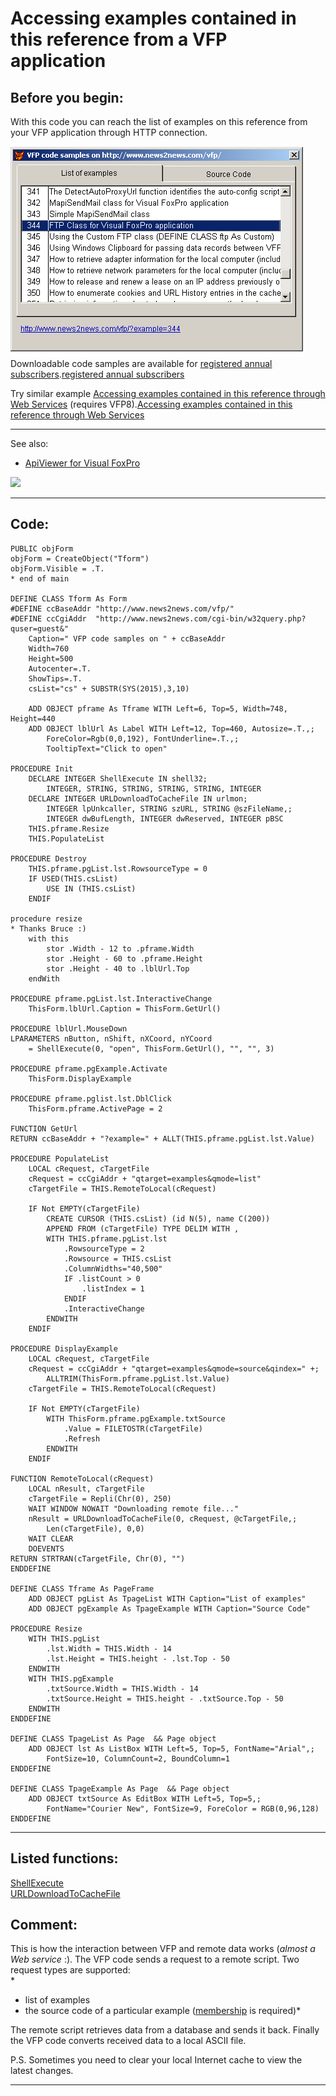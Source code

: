<link rel="stylesheet" type="text/css" href="../css/win32api.css">  
<link rel="stylesheet" href="https://cdnjs.cloudflare.com/ajax/libs/font-awesome/4.7.0/css/font-awesome.min.css">

# Accessing examples contained in this reference from a VFP application

## Before you begin:
With this code you can reach the list of examples on this reference from your VFP application through HTTP connection.   

![](../images/rmt_shell.png)  
Downloadable code samples are available for <a href="?generic=project#membership">registered annual subscribers</a>.[registered annual subscribers](sample_000.md)  

Try similar example <a href="?example=469">Accessing examples contained in this reference through Web Services</a> (requires VFP8).[Accessing examples contained in this reference through Web Services](sample_469.md)  

* * *  
See also:


* [ApiViewer for Visual FoxPro](sample_000.md)  

![](../http://www.news2news.com/vfp/articles/apiviewer5.png)  

  
***  


## Code:
```foxpro  
PUBLIC objForm
objForm = CreateObject("Tform")
objForm.Visible = .T.
* end of main

DEFINE CLASS Tform As Form
#DEFINE ccBaseAddr "http://www.news2news.com/vfp/"
#DEFINE ccCgiAddr  "http://www.news2news.com/cgi-bin/w32query.php?quser=guest&"
	Caption=" VFP code samples on " + ccBaseAddr
	Width=760
	Height=500
	Autocenter=.T.
	ShowTips=.T.
	csList="cs" + SUBSTR(SYS(2015),3,10)
	
	ADD OBJECT pframe As Tframe WITH Left=6, Top=5, Width=748, Height=440
	ADD OBJECT lblUrl As Label WITH Left=12, Top=460, Autosize=.T.,;
		ForeColor=Rgb(0,0,192), FontUnderline=.T.,;
		TooltipText="Click to open"

PROCEDURE Init
	DECLARE INTEGER ShellExecute IN shell32;
    	INTEGER, STRING, STRING, STRING, STRING, INTEGER
	DECLARE INTEGER URLDownloadToCacheFile IN urlmon;
		INTEGER lpUnkcaller, STRING szURL, STRING @szFileName,;
		INTEGER dwBufLength, INTEGER dwReserved, INTEGER pBSC
	THIS.pframe.Resize
	THIS.PopulateList

PROCEDURE Destroy
	THIS.pframe.pgList.lst.RowsourceType = 0
	IF USED(THIS.csList)
		USE IN (THIS.csList)
	ENDIF

procedure resize
* Thanks Bruce :)
	with this
		stor .Width - 12 to .pframe.Width
		stor .Height - 60 to .pframe.Height
		stor .Height - 40 to .lblUrl.Top
	endWith

PROCEDURE pframe.pgList.lst.InteractiveChange
	ThisForm.lblUrl.Caption = ThisForm.GetUrl()

PROCEDURE lblUrl.MouseDown
LPARAMETERS nButton, nShift, nXCoord, nYCoord
	= ShellExecute(0, "open", ThisForm.GetUrl(), "", "", 3)

PROCEDURE pframe.pgExample.Activate
	ThisForm.DisplayExample

PROCEDURE pframe.pglist.lst.DblClick
	ThisForm.pframe.ActivePage = 2

FUNCTION GetUrl
RETURN ccBaseAddr + "?example=" + ALLT(THIS.pframe.pgList.lst.Value)

PROCEDURE PopulateList
	LOCAL cRequest, cTargetFile
	cRequest = ccCgiAddr + "qtarget=examples&qmode=list"
	cTargetFile = THIS.RemoteToLocal(cRequest)

	IF Not EMPTY(cTargetFile)
		CREATE CURSOR (THIS.csList) (id N(5), name C(200))
		APPEND FROM (cTargetFile) TYPE DELIM WITH ,
		WITH THIS.pframe.pgList.lst
			.RowsourceType = 2
			.Rowsource = THIS.csList
			.ColumnWidths="40,500"
			IF .listCount > 0
				.listIndex = 1
			ENDIF
			.InteractiveChange
		ENDWITH
	ENDIF

PROCEDURE DisplayExample
	LOCAL cRequest, cTargetFile
	cRequest = ccCgiAddr + "qtarget=examples&qmode=source&qindex=" +;
		ALLTRIM(ThisForm.pframe.pgList.lst.Value)
	cTargetFile = THIS.RemoteToLocal(cRequest)

	IF Not EMPTY(cTargetFile)
		WITH ThisForm.pframe.pgExample.txtSource
			.Value = FILETOSTR(cTargetFile)
			.Refresh
		ENDWITH
	ENDIF

FUNCTION RemoteToLocal(cRequest)
	LOCAL nResult, cTargetFile
	cTargetFile = Repli(Chr(0), 250)
	WAIT WINDOW NOWAIT "Downloading remote file..."
	nResult = URLDownloadToCacheFile(0, cRequest, @cTargetFile,;
		Len(cTargetFile), 0,0)
	WAIT CLEAR
	DOEVENTS
RETURN STRTRAN(cTargetFile, Chr(0), "")
ENDDEFINE

DEFINE CLASS Tframe As PageFrame
	ADD OBJECT pgList As TpageList WITH Caption="List of examples"
	ADD OBJECT pgExample As TpageExample WITH Caption="Source Code"

PROCEDURE Resize
	WITH THIS.pgList
		.lst.Width = THIS.Width - 14
		.lst.Height = THIS.height - .lst.Top - 50
	ENDWITH
	WITH THIS.pgExample
		.txtSource.Width = THIS.Width - 14
		.txtSource.Height = THIS.height - .txtSource.Top - 50
	ENDWITH
ENDDEFINE

DEFINE CLASS TpageList As Page  && Page object
	ADD OBJECT lst As ListBox WITH Left=5, Top=5, FontName="Arial",;
		FontSize=10, ColumnCount=2, BoundColumn=1
ENDDEFINE

DEFINE CLASS TpageExample As Page  && Page object
	ADD OBJECT txtSource As EditBox WITH Left=5, Top=5,;
		FontName="Courier New", FontSize=9, ForeColor = RGB(0,96,128)
ENDDEFINE  
```  
***  


## Listed functions:
[ShellExecute](../libraries/shell32/ShellExecute.md)  
[URLDownloadToCacheFile](../libraries/urlmon/URLDownloadToCacheFile.md)  

## Comment:
This is how the interaction between VFP and remote data works (*almost a Web service* :). The VFP code sends a request to a remote script. Two request types are supported:  
*  
- list of examples  
- the source code of a particular example (<a href="?generic=project#membership">membership</a> is required)*  
  
The remote script retrieves data from a database and sends it back. Finally the VFP code converts received data to a local ASCII file.  
  
P.S. Sometimes you need to clear your local Internet cache to view the latest changes.  
  
***  

